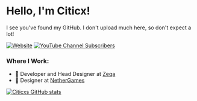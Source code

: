 # Hello, I'm Citicx!
I see you've found my GitHub. I don't upload much here, so don't expect a lot!

[![Website](https://img.shields.io/website?up_message=Online&up_color=1AC300&down_message=Offline&down_color=8E0002&url=https%3A%2F%2Fciticx.ca&style=for-the-badge&label=My%20Website&labelColor=5E3461)](https://citicx.ca)
[![YouTube Channel Subscribers](https://img.shields.io/youtube/channel/subscribers/UCQ4Oi-9c2UINqk_-CrilDwA?logo=youtube&logoColor=red&style=for-the-badge)](https://youtube.com/citicx)

### Where I Work:
- 🎨 Developer and Head Designer at [Zeqa](https://github.com/Zeqa-network)
- 🎨 Designer at [NetherGames](https://nethergames.org)

[![Citicxs GitHub stats](https://github-readme-stats.vercel.app/api?username=Citicx&theme=tokyonight&show_icons=true&count_private=true)](https://github.com/anuraghazra/github-readme-stats)

